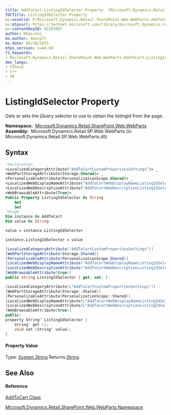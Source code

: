 ```yaml
---
title: AddToCart.ListingIdSelector Property  (Microsoft.Dynamics.Retail.SharePoint.Web.WebParts)
TOCTitle: ListingIdSelector Property
ms:assetid: P:Microsoft.Dynamics.Retail.SharePoint.Web.WebParts.AddToCart.ListingIdSelector
ms:mtpsurl: https://technet.microsoft.com/library/microsoft.dynamics.retail.sharepoint.web.webparts.addtocart.listingidselector(v=AX.60)
ms:contentKeyID: 62203907
author: Khairunj
ms.author: daxcpft
ms.date: 05/18/2015
mtps_version: v=AX.60
f1_keywords:
- Microsoft.Dynamics.Retail.SharePoint.Web.WebParts.AddToCart.ListingIdSelector
dev_langs:
- CSharp
- C++
- VB
---
```


# ListingIdSelector Property

Gets or sets the jQuery selector to use to obtain the listingId from the page.

**Namespace:**  [Microsoft.Dynamics.Retail.SharePoint.Web.WebParts](microsoft-dynamics-retail-sharepoint-web-webparts-namespace.md)  
**Assembly:**  Microsoft.Dynamics.Retail.SP.Web.WebParts (in Microsoft.Dynamics.Retail.SP.Web.WebParts.dll)

## Syntax

``` vb
'Declaration
<LocalizedCategoryAttribute("AddToCartCustomPropertiesSettings")> _
<WebPartStorageAttribute(Storage.Shared)> _
<PersonalizableAttribute(PersonalizationScope.Shared)> _
<LocalizedWebDisplayNameAttribute("AddToCartWebDisplayNameListingIdSelector")> _
<LocalizedWebDescriptionAttribute("AddToCartWebDescriptionListingIdSelector")> _
<WebBrowsableAttribute(True)> _
Public Property ListingIdSelector As String
    Get
    Set
'Usage
Dim instance As AddToCart
Dim value As String

value = instance.ListingIdSelector

instance.ListingIdSelector = value
```

``` csharp
[LocalizedCategoryAttribute("AddToCartCustomPropertiesSettings")]
[WebPartStorageAttribute(Storage.Shared)]
[PersonalizableAttribute(PersonalizationScope.Shared)]
[LocalizedWebDisplayNameAttribute("AddToCartWebDisplayNameListingIdSelector")]
[LocalizedWebDescriptionAttribute("AddToCartWebDescriptionListingIdSelector")]
[WebBrowsableAttribute(true)]
public string ListingIdSelector { get; set; }
```

``` c++
[LocalizedCategoryAttribute(L"AddToCartCustomPropertiesSettings")]
[WebPartStorageAttribute(Storage::Shared)]
[PersonalizableAttribute(PersonalizationScope::Shared)]
[LocalizedWebDisplayNameAttribute(L"AddToCartWebDisplayNameListingIdSelector")]
[LocalizedWebDescriptionAttribute(L"AddToCartWebDescriptionListingIdSelector")]
[WebBrowsableAttribute(true)]
public:
property String^ ListingIdSelector {
    String^ get ();
    void set (String^ value);
}
```

#### Property Value

Type: [System.String](https://technet.microsoft.com/library/s1wwdcbf\(v=ax.60\))  
Returns [String](https://technet.microsoft.com/library/s1wwdcbf\(v=ax.60\)).  

## See Also

#### Reference

[AddToCart Class](addtocart-class-microsoft-dynamics-retail-sharepoint-web-webparts.md)

[Microsoft.Dynamics.Retail.SharePoint.Web.WebParts Namespace](microsoft-dynamics-retail-sharepoint-web-webparts-namespace.md)

